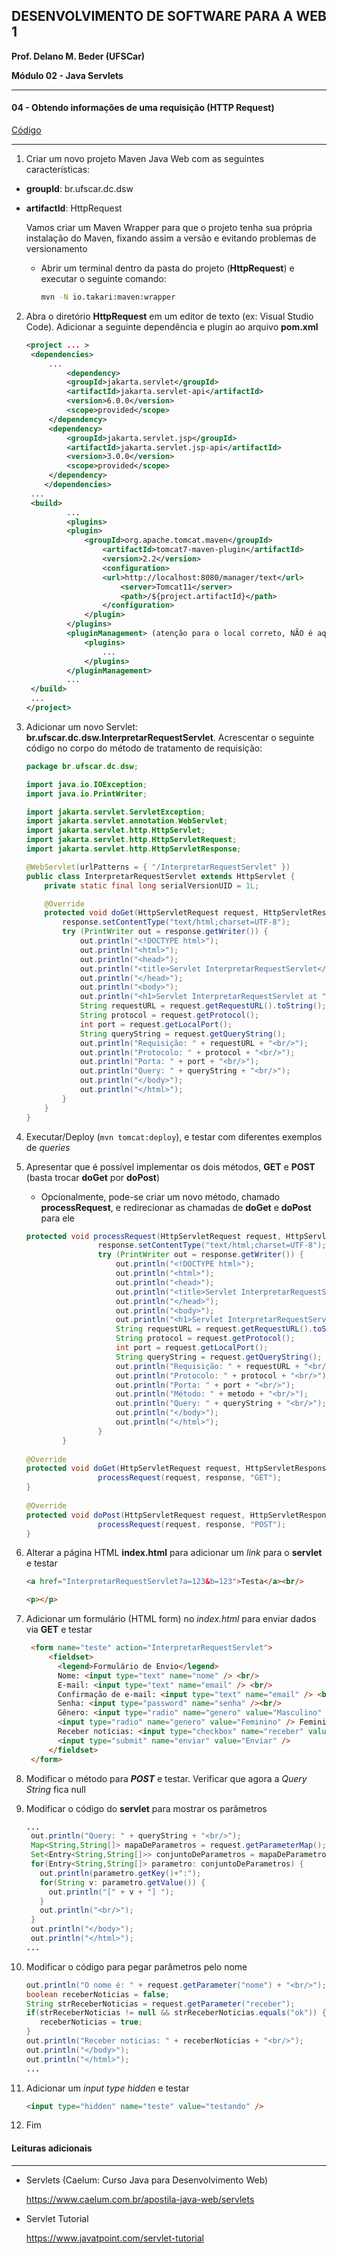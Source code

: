 ﻿## DESENVOLVIMENTO DE SOFTWARE PARA A WEB 1

**Prof. Delano M. Beder (UFSCar)**

**Módulo 02 - Java Servlets**

- - -

#### 04 - Obtendo informações de uma requisição (**HTTP Request**)
[Código](https://github.com/delanobeder/DSW1/blob/master/Modulo02/HttpRequest)
- - -



1. Criar um novo projeto Maven Java Web com as seguintes características:

  - **groupId**: br.ufscar.dc.dsw 

  - **artifactId**: HttpRequest 

    

    Vamos criar um Maven Wrapper para que o projeto tenha sua própria instalação do Maven, fixando assim a versão e evitando problemas de versionamento

      - Abrir um terminal dentro da pasta do projeto (**HttpRequest**) e executar o seguinte comando: 

        ```sh
        mvn -N io.takari:maven:wrapper
        ```



2. Abra o diretório **HttpRequest** em um editor de texto (ex: Visual Studio Code). Adicionar a seguinte dependência e plugin ao arquivo **pom.xml** 
	
   ```xml
   <project ... >
   	<dependencies>
   		...
      		<dependency>
   			<groupId>jakarta.servlet</groupId>
   			<artifactId>jakarta.servlet-api</artifactId>
   			<version>6.0.0</version>
   			<scope>provided</scope>
   		</dependency>
   		<dependency>
   			<groupId>jakarta.servlet.jsp</groupId>
   			<artifactId>jakarta.servlet.jsp-api</artifactId>
   			<version>3.0.0</version>
   			<scope>provided</scope>
   		</dependency>
       </dependencies>
   	... 
   	<build>
      		...
      		<plugins>
       		<plugin>
           		<groupId>org.apache.tomcat.maven</groupId>
            		<artifactId>tomcat7-maven-plugin</artifactId>
            		<version>2.2</version>
            		<configuration>
               		<url>http://localhost:8080/manager/text</url>
                 		<server>Tomcat11</server>
                  		<path>/${project.artifactId}</path>
            		</configuration>
         		</plugin>
      		</plugins>
      		<pluginManagement> (atenção para o local correto, NÃO é aqui dentro!)
         		<plugins>
            		...
         		</plugins>
      		</pluginManagement>
      		...
   	</build>
   	...   
   </project>
   ```
   
3. Adicionar um novo Servlet: **br.ufscar.dc.dsw.InterpretarRequestServlet**. Acrescentar o seguinte código no corpo do método de tratamento de requisição:

   ```java
   package br.ufscar.dc.dsw;
   
   import java.io.IOException;
   import java.io.PrintWriter;
   
   import jakarta.servlet.ServletException;
   import jakarta.servlet.annotation.WebServlet;
   import jakarta.servlet.http.HttpServlet;
   import jakarta.servlet.http.HttpServletRequest;
   import jakarta.servlet.http.HttpServletResponse;
   
   @WebServlet(urlPatterns = { "/InterpretarRequestServlet" })
   public class InterpretarRequestServlet extends HttpServlet {
       private static final long serialVersionUID = 1L;
   
       @Override
       protected void doGet(HttpServletRequest request, HttpServletResponse response) throws ServletException, IOException {
           response.setContentType("text/html;charset=UTF-8");
           try (PrintWriter out = response.getWriter()) {
               out.println("<!DOCTYPE html>");
               out.println("<html>");
               out.println("<head>");
               out.println("<title>Servlet InterpretarRequestServlet</title>");
               out.println("</head>");
               out.println("<body>");
               out.println("<h1>Servlet InterpretarRequestServlet at " + request.getContextPath() + "</h1>");
               String requestURL = request.getRequestURL().toString();
               String protocol = request.getProtocol();
               int port = request.getLocalPort();
               String queryString = request.getQueryString();
               out.println("Requisição: " + requestURL + "<br/>");
               out.println("Protocolo: " + protocol + "<br/>");
               out.println("Porta: " + port + "<br/>");
               out.println("Query: " + queryString + "<br/>");
               out.println("</body>");
               out.println("</html>");
           }
       }
   }
   ```

4. Executar/Deploy (```mvn tomcat:deploy```), e testar com diferentes exemplos de *queries*

5. Apresentar que é possível implementar os dois métodos, **GET** e **POST** (basta trocar **doGet** por **doPost**)

   - Opcionalmente, pode-se criar um novo método, chamado **processRequest**, e redirecionar as chamadas de **doGet** e **doPost** para ele
   
   ```java
   protected void processRequest(HttpServletRequest request, HttpServletResponse response, String metodo) throws ServletException, IOException {
                   response.setContentType("text/html;charset=UTF-8");
                   try (PrintWriter out = response.getWriter()) {
                       out.println("<!DOCTYPE html>");
                       out.println("<html>");
                       out.println("<head>");
                       out.println("<title>Servlet InterpretarRequestServlet</title>");
                       out.println("</head>");
                       out.println("<body>");
                       out.println("<h1>Servlet InterpretarRequestServlet at " + request.getContextPath() + "</h1>");
                       String requestURL = request.getRequestURL().toString();
                       String protocol = request.getProtocol();
                       int port = request.getLocalPort();
                       String queryString = request.getQueryString();
                       out.println("Requisição: " + requestURL + "<br/>");
                       out.println("Protocolo: " + protocol + "<br/>");
                       out.println("Porta: " + port + "<br/>");
                       out.println("Método: " + metodo + "<br/>");
                       out.println("Query: " + queryString + "<br/>");
                       out.println("</body>");
                       out.println("</html>");
                   }
           }
              
   @Override
   protected void doGet(HttpServletRequest request, HttpServletResponse response) throws ServletException, IOException {
                   processRequest(request, response, "GET");
   }
              
   @Override
   protected void doPost(HttpServletRequest request, HttpServletResponse response) throws ServletException, IOException {
                   processRequest(request, response, "POST");
   }
   ```
   
   
   
   
   
6. Alterar a página HTML **index.html** para adicionar um *link* para o **servlet** e testar

   ```html
   <a href="InterpretarRequestServlet?a=123&b=123">Testa</a><br/>
   
   <p></p>
   ```

7. Adicionar um formulário (HTML form) no *index.html* para enviar dados via **GET** e testar

   ```html
    <form name="teste" action="InterpretarRequestServlet">
        <fieldset>
          <legend>Formulário de Envio</legend>
          Nome: <input type="text" name="nome" /> <br/>
          E-mail: <input type="text" name="email" /> <br/>
          Confirmação de e-mail: <input type="text" name="email" /> <br/>
          Senha: <input type="password" name="senha" /><br/>
          Gênero: <input type="radio" name="genero" value="Masculino" /> Masculino
          <input type="radio" name="genero" value="Feminino" /> Feminino <br/>
          Receber notícias: <input type="checkbox" name="receber" value="ok" /><br/>
          <input type="submit" name="enviar" value="Enviar" />
        </fieldset>
    </form>
   ```

8. Modificar o método para ***POST*** e testar.  Verificar que agora a *Query String* fica null

9. Modificar o código do **servlet** para mostrar os parâmetros

   ```java
   ...
    out.println("Query: " + queryString + "<br/>");
    Map<String,String[]> mapaDeParametros = request.getParameterMap();
    Set<Entry<String,String[]>> conjuntoDeParametros = mapaDeParametros.entrySet();
    for(Entry<String,String[]> parametro: conjuntoDeParametros) {
      out.println(parametro.getKey()+":");
      for(String v: parametro.getValue()) {
        out.println("[" + v + "] ");
      }
      out.println("<br/>");
    }
    out.println("</body>");
    out.println("</html>");
   ...
   ```

   

   

   

   

   

   

   

   

10. Modificar o código para pegar parâmetros pelo nome

       ```java
       out.println("O nome é: " + request.getParameter("nome") + "<br/>");
       boolean receberNoticias = false;
       String strReceberNoticias = request.getParameter("receber");
       if(strReceberNoticias != null && strReceberNoticias.equals("ok")) {
          receberNoticias = true;
       }
       out.println("Receber noticias: " + receberNoticias + "<br/>");
       out.println("</body>");
       out.println("</html>");
       ...
       ```

11. Adicionar um *input type hidden* e testar

    ```html
    <input type="hidden" name="teste" value="testando" />
    ```

12. Fim



#### Leituras adicionais

- - -

- Servlets (Caelum: Curso Java para Desenvolvimento Web)

  https://www.caelum.com.br/apostila-java-web/servlets

- Servlet Tutorial

  https://www.javatpoint.com/servlet-tutorial
